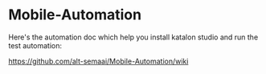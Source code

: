 # Mobile-Automation

Here's the automation doc which help you install katalon studio and run the test automation:

https://github.com/alt-semaai/Mobile-Automation/wiki

